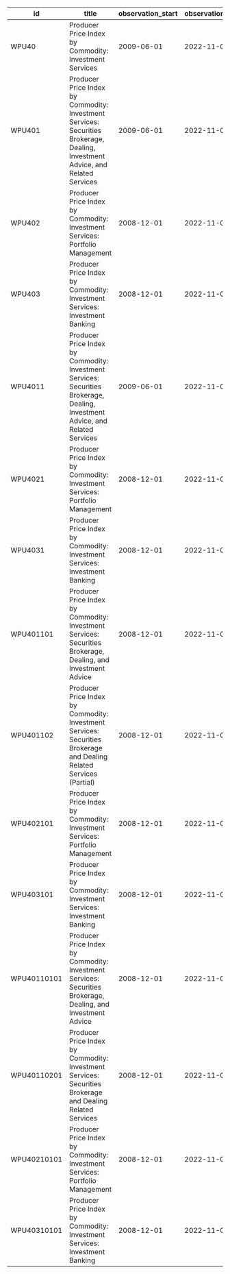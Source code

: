| id          | title                                                                                                                          | observation_start   | observation_end   |
|-------------|--------------------------------------------------------------------------------------------------------------------------------|---------------------|-------------------|
| WPU40       | Producer Price Index by Commodity: Investment Services                                                                         | 2009-06-01          | 2022-11-01        |
| WPU401      | Producer Price Index by Commodity: Investment Services: Securities Brokerage, Dealing, Investment Advice, and Related Services | 2009-06-01          | 2022-11-01        |
| WPU402      | Producer Price Index by Commodity: Investment Services: Portfolio Management                                                   | 2008-12-01          | 2022-11-01        |
| WPU403      | Producer Price Index by Commodity: Investment Services: Investment Banking                                                     | 2008-12-01          | 2022-11-01        |
| WPU4011     | Producer Price Index by Commodity: Investment Services: Securities Brokerage, Dealing, Investment Advice, and Related Services | 2009-06-01          | 2022-11-01        |
| WPU4021     | Producer Price Index by Commodity: Investment Services: Portfolio Management                                                   | 2008-12-01          | 2022-11-01        |
| WPU4031     | Producer Price Index by Commodity: Investment Services: Investment Banking                                                     | 2008-12-01          | 2022-11-01        |
| WPU401101   | Producer Price Index by Commodity: Investment Services: Securities Brokerage, Dealing, and Investment Advice                   | 2008-12-01          | 2022-11-01        |
| WPU401102   | Producer Price Index by Commodity: Investment Services: Securities Brokerage and Dealing Related Services (Partial)            | 2008-12-01          | 2022-11-01        |
| WPU402101   | Producer Price Index by Commodity: Investment Services: Portfolio Management                                                   | 2008-12-01          | 2022-11-01        |
| WPU403101   | Producer Price Index by Commodity: Investment Services: Investment Banking                                                     | 2008-12-01          | 2022-11-01        |
| WPU40110101 | Producer Price Index by Commodity: Investment Services: Securities Brokerage, Dealing, and Investment Advice                   | 2008-12-01          | 2022-11-01        |
| WPU40110201 | Producer Price Index by Commodity: Investment Services: Securities Brokerage and Dealing Related Services                      | 2008-12-01          | 2022-11-01        |
| WPU40210101 | Producer Price Index by Commodity: Investment Services: Portfolio Management                                                   | 2008-12-01          | 2022-11-01        |
| WPU40310101 | Producer Price Index by Commodity: Investment Services: Investment Banking                                                     | 2008-12-01          | 2022-11-01        |